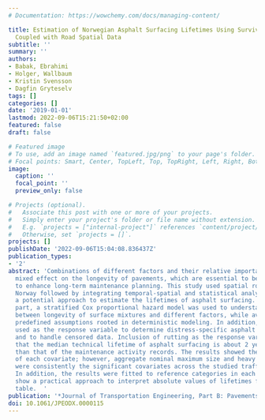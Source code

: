 ```yaml
---
# Documentation: https://wowchemy.com/docs/managing-content/

title: Estimation of Norwegian Asphalt Surfacing Lifetimes Using Survival Analysis
  Coupled with Road Spatial Data
subtitle: ''
summary: ''
authors:
- Babak, Ebrahimi
- Holger, Wallbaum
- Kristin Svensson
- Dagfin Gryteselv
tags: []
categories: []
date: '2019-01-01'
lastmod: 2022-09-06T15:21:50+02:00
featured: false
draft: false

# Featured image
# To use, add an image named `featured.jpg/png` to your page's folder.
# Focal points: Smart, Center, TopLeft, Top, TopRight, Left, Right, BottomLeft, Bottom, BottomRight.
image:
  caption: ''
  focal_point: ''
  preview_only: false

# Projects (optional).
#   Associate this post with one or more of your projects.
#   Simply enter your project's folder or file name without extension.
#   E.g. `projects = ["internal-project"]` references `content/project/deep-learning/index.md`.
#   Otherwise, set `projects = []`.
projects: []
publishDate: '2022-09-06T15:04:08.836437Z'
publication_types:
- '2'
abstract: 'Combinations of different factors and their relative importance have a
  mixed effect on the longevity of pavements, which are essential to be understood
  to enhance long-term maintenance planning. This study used spatial road data from
  Norway followed by integrating temporal-spatial and statistical analyses to show
  a potential approach to estimate the lifetimes of asphalt surfacing. For the statistical
  part, a stratified Cox proportional hazard model was used to understand the relationship
  between longevity of surface mixtures and different factors, while avoiding having
  predefined assumptions rooted in deterministic modeling. In addition, rutting was
  used as the response variable to determine distress-specific asphalt surfacing lifetimes
  and to handle censored data. Inclusion of rutting as the response variable showed
  that the median technical lifetime of asphalt surfacing is about 2 years shorter
  than that of the maintenance activity records. The results showed the significance
  of each covariate; however, aggregate nominal maximum size and heavy traffic volume
  were consistently the significant covariates across the studied traffic classes.
  In addition, the results were fitted to reference categories in each covariate to
  show a practical approach to interpret absolute values of lifetimes from a survival
  table.  '
publication: '*Journal of Transportation Engineering, Part B: Pavements*'
doi: 10.1061/JPEODX.0000115
---
```

